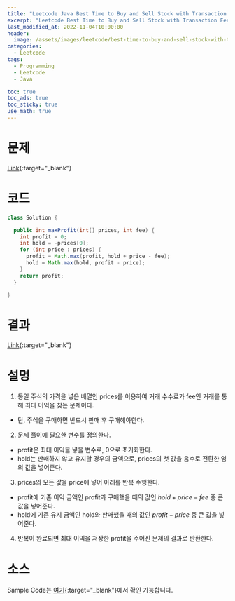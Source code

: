 ```yaml
---
title: "Leetcode Java Best Time to Buy and Sell Stock with Transaction Fee"
excerpt: "Leetcode Best Time to Buy and Sell Stock with Transaction Fee Java"
last_modified_at: 2022-11-04T10:00:00
header:
  image: /assets/images/leetcode/best-time-to-buy-and-sell-stock-with-transaction-fee.png
categories:
  - Leetcode
tags:
  - Programming
  - Leetcode
  - Java

toc: true
toc_ads: true
toc_sticky: true
use_math: true
---
```

# 문제
[Link](https://leetcode.com/problems/best-time-to-buy-and-sell-stock-with-transaction-fee){:target="_blank"}

# 코드
```java
class Solution {

  public int maxProfit(int[] prices, int fee) {
    int profit = 0;
    int hold = -prices[0];
    for (int price : prices) {
      profit = Math.max(profit, hold + price - fee);
      hold = Math.max(hold, profit - price);
    }
    return profit;
  }

}
```

# 결과
[Link](https://leetcode.com/submissions/detail/836420002/){:target="_blank"}

# 설명
1. 동일 주식의 가격을 넣은 배열인 prices를 이용하여 거래 수수료가 fee인 거래를 통해 최대 이익을 찾는 문제이다.
- 단, 주식을 구매하면 반드시 판매 후 구매해야한다.

2. 문제 풀이에 필요한 변수를 정의한다.
- profit은 최대 이익을 넣을 변수로, 0으로 초기화한다.
- hold는 판매하지 않고 유지할 경우의 금액으로, prices의 첫 값을 음수로 전환한 임의 값을 넣어준다.

3. prices의 모든 값을 price에 넣어 아래를 반복 수행한다.
- profit에 기존 이익 금액인 profit과 구매했을 때의 값인 $hold + price - fee$ 중 큰 값을 넣어준다.
- hold에 기존 유지 금액인 hold와 판매했을 때의 값인 $profit - price$ 중 큰 값을 넣어준다.

4. 반복이 완료되면 최대 이익을 저장한 profit을 주어진 문제의 결과로 반환한다.

# 소스
Sample Code는 [여기](https://github.com/GracefulSoul/leetcode/blob/master/src/main/java/gracefulsoul/problems/BestTimeToBuyAndSellStockWithTransactionFee.java){:target="_blank"}에서 확인 가능합니다.